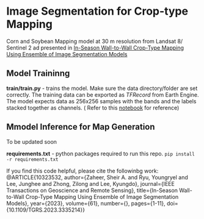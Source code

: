 # Image Segmentation for Crop-type Mapping


Corn and Soybean Mapping model at 30 m resolution from Landsat 8/ Sentinel 2 ad presented in [In-Season Wall-to-Wall Crop-Type Mapping Using Ensemble of Image Segmentation Models](https://ieeexplore.ieee.org/document/10323532)

## Model Traininng
**train/train.py** -  trains the model. Make sure the data directory/folder are set correctly. The training data can be exported as _TFRecord_ from Earth Engine. The model expects data as 256x256 samples with the bands and the labels stacked together as channels. ( Refer to this [notebook](https://github.com/safgen/CroplandMappingCDL/blob/main/DataPrep.ipynb) for reference)

## Mmodel Inference for Map Generation
To be updated soon

**requirements.txt** - python packages required to run this repo.
`pip install -r requirements.txt`

If you find this code helpful, please cite the followinbg work:
@ARTICLE{10323532,
  author={Zaheer, Sheir A. and Ryu, Youngryel and Lee, Junghee and Zhong, Zilong and Lee, Kyungdo},
  journal={IEEE Transactions on Geoscience and Remote Sensing}, 
  title={In-Season Wall-to-Wall Crop-Type Mapping Using Ensemble of Image Segmentation Models}, 
  year={2023},
  volume={61},
  number={},
  pages={1-11},
  doi={10.1109/TGRS.2023.3335214}}
